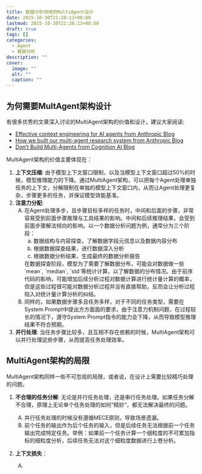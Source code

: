 ```yaml
---
title: 数据分析领域的MultiAgent设计
date: 2025-10-30T21:28:13+08:00
lastmod: 2025-10-30T21:28:13+08:00
draft: true
tags: []
categories:
  - Agent
  - 数据分析
description: ""
cover:
  image: ""
  alt: ""
  caption: ""
---
```

## 为何需要MultAgent架构设计

有很多优秀的文章深入讨论的MultiAgent架构的价值和设计，建议大家阅读: 

- [Effective context engineering for AI agents from Anthropic Blog](https://www.anthropic.com/engineering/effective-context-engineering-for-ai-agents)
- [How we built our multi-agent research system from Anthropic Blog](https://www.anthropic.com/engineering/multi-agent-research-system  )
- [Don’t Build Multi-Agents from Cognition AI Blog](https://cognition.ai/blog/dont-build-multi-agents#principles-of-context-engineering)

MultiAgent架构的价值主要体现在：

1. **上下文压缩**: 由于模型上下文窗口限制，以及当模型上下文窗口超过50%的时候，模型推理能力的下降。通过MultiAgent架构，可以把每个Agent处理单独任务的上下文，分解限制在单独的模型上下文窗口内，从而让Agent处理更复杂，步骤更多的任务，并保证模型效能基准。
2. **注意力分配**: 
    <ol type="A">
      <li>
        在Agent处理多步，且步骤目标多样的任务时，中间和后面的步骤，非常容易受到前面步骤推理与工具结果的影响。中间和后续推理结果，会受到前面步骤解法倾向的影响。以一个数据分析问题为例，通常分为三个阶段：
        <ol type="a">
            <li>数据结构与内容探查，了解数据字段元信息以及数据内容分布</li>
            <li>根据数据探查结果，进行数据深入分析</li>
            <li>根据数据分析结果，生成最终的数据分析报告</li>
        </ol>
        在数据探查阶段，模型为了需要了解数据分布，可能会对数据做一些`mean`, `median`, `std`等统计计算，以了解数据的分布情况。由于前序代码的影响，可能增加后续分析过程对数据计算进行统计量计算的概率，但是这些过程很可能对数据分析过程并没有直接帮助，反而会让分析过程陷入对统计量计算分析的纠结。
      </li>
      <li>
        同样的，如果数据步骤多且任务多样，对于不同的任务类型，需要在System Prompt中提出方方面面的要求，由于注意力机制问题，在过程较长的情况下，遵守System Prompt指令的能力会下降，从而导致模型推理结果不符合预期。
      </li>
    </ol>
3. **并行处理**: 当任务步骤比较多，且互相不存在依赖的时候，MultiAgent架构可以并行处理这些步骤，从而提高任务处理效率。

## MultiAgent架构的局限

MultiAgent架构同样一些不可忽视的局限，或者说，在设计上需要比较精巧处理的问题。

1. **不合理的任务分解**: 无论是并行任务处理，还是串行任务处理。如果任务分解不合理，原理上无论单个任务处理的如何“精妙”，都无法解决最终的问题。
    <ol type="A">
    <li>并行任务处理的时候没有遵循MECE原则，导致场景遗漏。</li>
    <li>前个任务的输出作为后个任务的输入，但是后续任务无法根据前一个任务输出完成特定任务。举例：如果前一个任务计算一个细粒度的不可累加指标的细粒度分析，后续任务无法对这个细粒度数据进行上卷分析。</li>
    </ol>
1. **上下文损失**：
   <ol type="A">
    <li>
      
    </li>
   </ol>